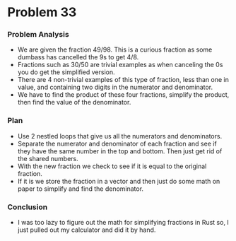 # Problem 33
### Problem Analysis
- We are given the fraction $49/98$. This is a curious fraction as some dumbass has cancelled the 9s to get $4/8$.
- Fractions such as $30/50$ are trivial examples as when canceling the 0s you do get the simplified version.
- There are 4 non-trivial examples of this type of fraction, less than one in value, and containing two digits in the numerator and denominator.
- We have to find the product of these four fractions, simplify the product, then find the value of the denominator.

### Plan
- Use 2 nestled loops that give us all the numerators and denominators.
- Separate the numerator and denominator of each fraction and see if they have the same number in the top and bottom. Then just get rid of the shared numbers.
- With the new fraction we check to see if it is equal to the original fraction.
- If it is we store the fraction in a vector and then just do some math on paper to simplify and find the denominator.

### Conclusion
- I was too lazy to figure out the math for simplifying fractions in Rust so, I just pulled out my calculator and did it by hand.